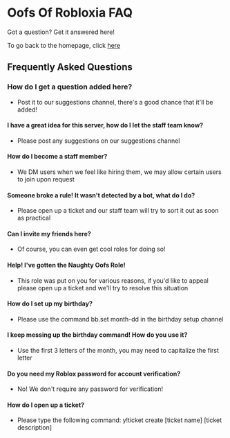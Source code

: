 <h1>Oofs Of Robloxia FAQ</h1>
<p>Got a question? Get it answered here!</p>
To go back to the homepage, click <a href="https://youthfultvman101.github.io/Home/">here</a>

<h2>Frequently Asked Questions</h2>
<h3>How do I get a question added here?</h3>
<ul>
  <li>Post it to our suggestions channel, there's a good chance that it'll be added!</li>
</ul>

<h4>I have a great idea for this server, how do I let the staff team know?</h4>
<ul>
  <li>Please post any suggestions on our suggestions channel</li>
</ul>

<h4>How do I become a staff member?</h4>
<ul>
  <li>We DM users when we feel like hiring them, we may allow certain users to join upon request</li>
</ul>

<h4>Someone broke a rule! It wasn't detected by a bot, what do I do?</h4>
<ul>
  <li>Please open up a ticket and our staff team will try to sort it out as soon as practical</li>
</ul>

<h4>Can I invite my friends here?</h4>
<ul>
  <li>Of course, you can even get cool roles for doing so!</li>
</ul>

<h4>Help! I've gotten the Naughty Oofs Role!</h4>
<ul>
  <li>This role was put on you for various reasons, if you'd like to appeal please open up a ticket and we'll try to resolve this situation</li>
</ul>

<h4>How do I set up my birthday?</h4>
<ul>
  <li>Please use the command bb.set month-dd in the birthday setup channel</li>
</ul>

<h4>I keep messing up the birthday command! How do you use it?</h4>
<ul>
  <li>Use the first 3 letters of the month, you may need to capitalize the first letter</li>
</ul>

<h4>Do you need my Roblox password for account verification?</h4>
<ul>
  <li>No! We don't require any password for verification!</li>
</ul>

<h4>How do I open up a ticket?</h4>
<ul>
  <li>Please type the following command: y!ticket create [ticket name] [ticket description]</li>
</ul>
